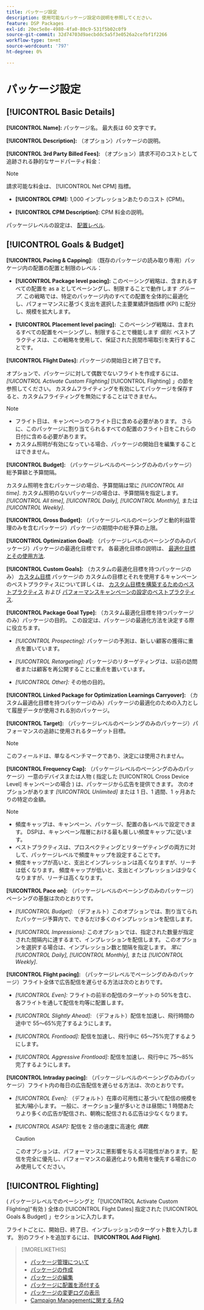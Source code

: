 ```yaml
---
title: パッケージ設定
description: 使用可能なパッケージ設定の説明を参照してください。
feature: DSP Packages
exl-id: 20ec5e8e-4980-4fa0-80c9-531f5b02c0f9
source-git-commit: 32d74703d9aecbddc5a5f3e0526a2cefbf1f2266
workflow-type: tm+mt
source-wordcount: '797'
ht-degree: 0%

---
```


# パッケージ設定

## [!UICONTROL Basic Details]

**[!UICONTROL Name]:** パッケージ名。 最大長は 60 文字です。

**[!UICONTROL Description]:** （オプション）パッケージの説明。

**[!UICONTROL 3rd Party Billed Fees]:** （オプション）請求不可のコストとして追跡される静的なサードパーティ料金：

>[!NOTE]
>
>請求可能な料金は、 [!UICONTROL Net CPM] 指標。
* **[!UICONTROL CPM]:** 1,000 インプレッションあたりのコスト (CPM)。

* **[!UICONTROL CPM Description]:** CPM 料金の説明。

パッケージレベルの設定は、 [配置レベル](/help/dsp/campaign-management/placements/placement-settings.md).

## [!UICONTROL Goals & Budget]

**[!UICONTROL Pacing & Capping]:** （既存のパッケージの読み取り専用）パッケージ内の配置の配置と制限のレベル：

* **[!UICONTROL Package level pacing]:** このペーシング戦略は、含まれるすべての配置を as a としてペーシングし、制限することで動作します *グループ*. この戦略では、特定のパッケージ内のすべての配置を全体的に最適化し、パフォーマンスに基づく支出を選択した主要業績評価指標 (KPI) に配分し、規模を拡大します。

* **[!UICONTROL Placement level pacing]:**  このペーシング戦略は、含まれるすべての配置をペーシングし、制限することで機能します *個別*. ベストプラクティスは、この戦略を使用して、保証された民間市場取引を実行することです。

**[!UICONTROL Flight Dates]:** パッケージの開始日と終了日です。

オプションで、パッケージに対して偶数でないフライトを作成するには、 *[!UICONTROL *Activate Custom Flighting]** [!UICONTROL Flighting] 」の節を参照してください。 カスタムフライティングを有効にしてパッケージを保存すると、カスタムフライティングを無効にすることはできません。

>[!NOTE]
>
>* フライト日は、キャンペーンのフライト日に含める必要があります。 さらに、このパッケージに割り当てられるすべての配置のフライト日をこれらの日付に含める必要があります。
> * カスタム照明が有効になっている場合、パッケージの開始日を編集することはできません。


**[!UICONTROL Budget]:** （パッケージレベルのペーシングのみのパッケージ）総予算額と予算間隔。

カスタム照明を含むパッケージの場合、予算間隔は常に *[!UICONTROL All time]*. カスタム照明のないパッケージの場合は、予算間隔を指定します。 *[!UICONTROL All time],* *[!UICONTROL Daily],* *[!UICONTROL Monthly],* または *[!UICONTROL Weekly]*.

**[!UICONTROL Gross Budget]:** （パッケージレベルのペーシングと動的利益管理のみを含むパッケージ）パッケージの期間中の総予算の上限。

**[!UICONTROL Optimization Goal]:** （パッケージレベルのペーシングのみのパッケージ）パッケージの最適化目標です。 各最適化目標の説明は、 [最適化目標とその使用方法](/help/dsp/optimization/optimization-goals.md).

**[!UICONTROL Custom Goals]:** （カスタムの最適化目標を持つパッケージのみ） [カスタム目標](/help/dsp/optimization/custom-goal-about.md) パッケージの カスタムの目標とそれを使用するキャンペーンのベストプラクティスについて詳しくは、  [カスタム目標を構築するためのベストプラクティス](/help/dsp/optimization/custom-goal-best-practices.md) および [パフォーマンスキャンペーンの設定のベストプラクティス](/help/dsp/optimization/campaign-best-practices-performance.md).

**[!UICONTROL Package Goal Type]:** （カスタム最適化目標を持つパッケージのみ）パッケージの目的。 この設定は、パッケージの最適化方法を決定する際に役立ちます。

* *[!UICONTROL Prospecting]:* パッケージの予測は、新しい顧客の獲得に重点を置いています。

* *[!UICONTROL Retargeting]:* パッケージのリターゲティングは、以前の訪問者または顧客を再公開することに重点を置いています。

* *[!UICONTROL Other]:* その他の目的。

**[!UICONTROL Linked Package for Optimization Learnings Carryover]:** （カスタム最適化目標を持つパッケージのみ）パッケージの最適化のための入力として履歴データが使用される別のパッケージ。

**[!UICONTROL Target]:** （パッケージレベルのペーシングのみのパッケージ）パフォーマンスの追跡に使用されるターゲット目標。

>[!NOTE]
>
>このフィールドは、単なるベンチマークであり、決定には使用されません。

**[!UICONTROL Frequency Cap]:** （パッケージレベルのペーシングのみのパッケージ）一意のデバイスまたは人物 ( 指定した [!UICONTROL Cross Device Level] キャンペーンの場合 ) は、パッケージから広告を提供できます。 次のオプションがあります *[!UICONTROL Unlimited]* または 1 日、1 週間、1 ヶ月あたりの特定の金額。

>[!NOTE]
>
>* 頻度キャップは、キャンペーン、パッケージ、配置の各レベルで設定できます。 DSPは、キャンペーン階層における最も厳しい頻度キャップに従います。
>* ベストプラクティスは、プロスペクティングとリターゲティングの両方に対して、パッケージレベルで頻度キャップを設定することです。
> * 頻度キャップが高いと、支出とインプレッションは高くなりますが、リーチは低くなります。 頻度キャップが低いと、支出とインプレッションは少なくなりますが、リーチは高くなります。


**[!UICONTROL Pace on]:** （パッケージレベルのペーシングのみのパッケージ）ペーシングの基盤は次のとおりです。

* *[!UICONTROL Budget]:* （デフォルト）このオプションでは、割り当てられたパッケージ予算内で、できるだけ多くのインプレッションを配信します。

* *[!UICONTROL Impressions]:* このオプションでは、指定された数量が指定された間隔内に達するまで、インプレッションを配信します。 このオプションを選択する場合は、インプレッション数と間隔を指定します。 *常に* *[!UICONTROL Daily],* *[!UICONTROL Monthly],* または *[!UICONTROL Weekly]*.

**[!UICONTROL Flight pacing]:** （パッケージレベルでペーシングのみのパッケージ）フライト全体で広告配信を遅らせる方法は次のとおりです。

* *[!UICONTROL Even]:* フライトの前半の配信のターゲットの 50%を含む、各フライトを通して配信を均等に配置します。

* *[!UICONTROL Slightly Ahead]:* （デフォルト）配信を加速し、飛行時間の途中で 55～65%完了するようにします。

* *[!UICONTROL Frontload]:* 配信を加速し、飛行中に 65～75%完了するようにします。

* *[!UICONTROL Aggressive Frontload]:* 配信を加速し、飛行中に 75～85%完了するようにします。

**[!UICONTROL Intraday pacing]:** （パッケージレベルのペーシングのみのパッケージ）フライト内の毎日の広告配信を遅らせる方法は、次のとおりです。

* *[!UICONTROL Even]:* （デフォルト）在庫の可用性に基づいて配信の規模を拡大/縮小します。 一般に、オークション量が多いときは昼間に 1 時間あたりより多くの広告が配信され、朝晩に配信される広告は少なくなります。

* *[!UICONTROL ASAP]:* 配信を 2 倍の速度に高速化 *偶数*.

   >[!CAUTION]
   >
   >このオプションは、パフォーマンスに悪影響を与える可能性があります。 配信を完全に優先し、パフォーマンスの最適化よりも費用を優先する場合にのみ使用してください。

## [!UICONTROL Flighting]

( パッケージレベルでのペーシングと「[!UICONTROL Activate Custom Flighting]&quot;有効 ) 全体の [!UICONTROL Flight Dates] 指定された [!UICONTROL Goals & Budget] 」セクションに入力します。

フライトごとに、開始日、終了日、インプレッションのターゲット数を入力します。 別のフライトを追加するには、 **[!UICONTROL Add Flight]**.

>[!MORELIKETHIS]
>
>* [パッケージ管理について](package-about.md)
>* [パッケージの作成](package-create.md)
>* [パッケージの編集](package-edit.md)
>* [パッケージに配置を添付する](package-attach-placement.md)
>* [パッケージの変更ログの表示](package-change-log.md)
>* [Campaign Managementに関する FAQ](/help/dsp/campaign-management/faq-campaign-management.md)

